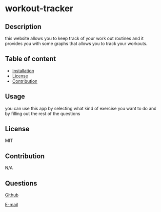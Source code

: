 # workout-tracker

## Description

this website allows you to keep track of your work out routines and it provides you with some graphs that allows you to track your workouts.

## Table of content

- [Installation](#installation)
- [License](#license)
- [Contribution](#contribution)

## Usage

you can use this app by selecting what kind of exercise you want to do and by filling out the rest of the questions

## License

MIT

## Contribution

N/A

## Questions

[Github](https://github.com/jvprofits28)

[E-mail](mailto:ehulises28@hotmail.com)
